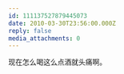 ```yaml
---
id: 111137527879445073
date: 2010-03-30T23:56:00.000Z
reply: false
media_attachments: 0
---
```


现在怎么喝这么点酒就头痛啊。 ​​​​

